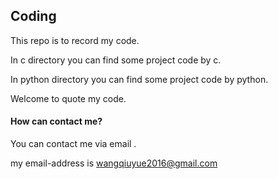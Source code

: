 ## Coding

This repo is to record my code.

In c directory you can find some project code by c.

In python directory you can find some project code by python.

Welcome to quote my code.

#### How can contact me?

You can contact me via email .

my email-address is wangqiuyue2016@gmail.com